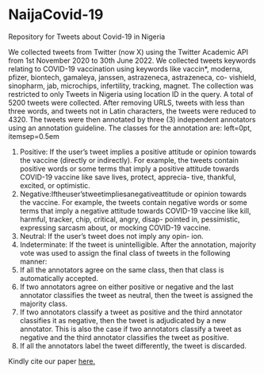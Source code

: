 # NaijaCovid-19
Repository for Tweets about Covid-19 in Nigeria

We collected tweets from Twitter (now X) using the Twitter Academic API from 1st November 2020 to 30th June 2022. We collected tweets keywords relating to COVID-19 vaccination using keywords like vaccin*, moderna, pfizer, biontech, gamaleya, janssen, astrazeneca, astrazeneca, co- vishield, sinopharm, jab, microchips, infertility, tracking, magnet. The collection was restricted to only Tweets in Nigeria using location ID in the query. A total of 5200 tweets were collected. After removing URLS, tweets with less than three words, and tweets not in Latin characters, the tweets were reduced to 4320.
The tweets were then annotated by three (3) independent annotators using an annotation guideline. The classes for the annotation are: left=0pt, itemsep=0.5em
1. Positive: If the user’s tweet implies a positive attitude or opinion towards the vaccine (directly or indirectly). For example, the tweets contain positive words or some terms that imply a positive attitude towards COVID-19 vaccine like save lives, protect, apprecia- tive, thankful, excited, or optimistic.
2. Negative:Iftheuser’stweetimpliesanegativeattitude or opinion towards the vaccine. For example, the tweets contain negative words or some terms that imply a negative attitude towards COVID-19 vaccine like kill, harmful, tracker, chip, critical, angry, disap- pointed in, pessimistic, expressing sarcasm about, or mocking COVID-19 vaccine.
3. Neutral: If the user’s tweet does not imply any opin- ion.
4. Indeterminate: If the tweet is unintelligible.
After the annotation, majority vote was used to assign the final class of tweets in the following manner:
1. If all the annotators agree on the same class, then that class is automatically accepted.
2. If two annotators agree on either positive or negative and the last annotator classifies the tweet as neutral, then the tweet is assigned the majority class.
3. If two annotators classify a tweet as positive and the third annotator classifies it as negative, then the tweet is adjudicated by a new annotator. This is also the case if two annotators classify a tweet as negative and the third annotator classifies the tweet as positive.
4. If all the annotators label the tweet differently, the tweet is discarded.



Kindly cite our paper [here.](https://arxiv.org/pdf/2401.13133)

